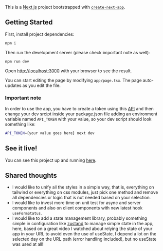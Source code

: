 This is a [Next.js](https://nextjs.org/) project bootstrapped with [`create-next-app`](https://github.com/vercel/next.js/tree/canary/packages/create-next-app).

## Getting Started

First, install project dependencies:

```bash
npm i
```

Then run the development server (please check important note as well):

```bash
npm run dev
```

Open [http://localhost:3000](http://localhost:3000) with your browser to see the result.

You can start editing the page by modifying `app/page.tsx`. The page auto-updates as you edit the file.

### Important note

In order to use the app, you have to create a token using this [API](https://api.calendar.codelitt.dev/docs#/Tokens/create) and then change your dev srcipt inside your package.json file adding an environment variable named `API_TOKEN` with your value, so your dev script should look something like:

```bash
API_TOKEN={your value goes here} next dev
```

## See it live!

You can see this project up and running  [here](https://demo-calendar-application.vercel.app/).

## Shared thoughts

* I would like to unify all the styles in a simple way, that is, everything on tailwind or everything on css modules, just pick one method and remove all dependencies or logic that is not needed based on your selection.
* I would like to invest more time on unit test for async and server components and also on client components with new latest hook `useFormStatus`.
* I would like to add a state management library, probably something simple in configuration like [zustand](https://zustand-demo.pmnd.rs/) to manage simple state in the app, here, based on a great video I watched about relying the state of your app in your URL to avoid even the use of useState, I depend a lot on the selected day on the URL path (error handling included), but no useState was used at all!
